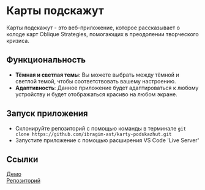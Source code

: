 # Карты подскажут

Карты подскажут - это веб-приложение, которое рассказывает о колоде карт Oblique Strategies, помогающих в преодолении творческого кризиса.

## Функциональность

- **Тёмная и светлая темы**: Вы можете выбрать между тёмной и светлой темой, чтобы соответствовать вашему настроению.
- **Адаптивность**: Данное приложение будет адаптироваться к любому устройству и будет отображаться красиво на любом экране.

## Запуск приложения

- Склонируйте репозиторий с помощью команды в терминале `git clone https://github.com/ibragim-ast/karty-podskazhut.git`
- Запустите приложение с помощью расширения VS Code 'Live Server'

## Ссылки

[Демо](https://ibragim-ast.github.io/karty-podskazhut/)  
[Репозиторий](https://github.com/ibragim-ast/karty-podskazhut)
